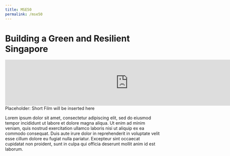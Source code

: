 ```yaml
---
title: MSE50
permalink: /mse50
---
```


<h1>Building a Green and Resilient Singapore</h1>

<iframe width="800" src="https://www.youtube.com/embed/nrFxTglhBQY" title="YouTube video player" frameborder="0" allow="accelerometer; autoplay; clipboard-write; encrypted-media; gyroscope; picture-in-picture" allowfullscreen></iframe></br>
<caption>Placeholder: Short Film will be inserted here</caption>

<p> Lorem ipsum dolor sit amet, consectetur adipiscing elit, sed do eiusmod tempor incididunt ut labore et dolore magna aliqua. Ut enim ad minim veniam, quis nostrud exercitation ullamco laboris nisi ut aliquip ex ea commodo consequat. Duis aute irure dolor in reprehenderit in voluptate velit esse cillum dolore eu fugiat nulla pariatur. Excepteur sint occaecat cupidatat non proident, sunt in culpa qui officia deserunt mollit anim id est laborum. </p>
